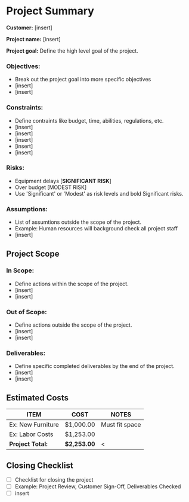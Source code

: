 # Project Summary

**Customer:** [insert]

**Project name:** [insert]

**Project goal:** Define the high level goal of the project.

### Objectives:
* Break out the project goal into more specific objectives
* [insert]
* [insert]

### Constraints:
* Define contraints like budget, time, abilities, regulations, etc.
* [insert]
* [insert]
* [insert]
* [insert]
* [insert]

### Risks:
* Equipment delays [**SIGNIFICANT RISK**]
* Over budget [MODEST RISK]
* Use 'Significant' or 'Modest' as risk levels and bold Significant risks.

### Assumptions:
* List of assumtions outside the scope of the project.
* Example: Human resources will background check all project staff
* [insert]

## Project Scope

### In Scope:
* Define actions within the scope of the project.
* [insert]
* [insert]

### Out of Scope:
* Define actions outside the scope of the project.
* [insert]
* [insert]

### Deliverables:
* Define specific completed deliverables by the end of the project.
* [insert]
* [insert]

## Estimated Costs
|ITEM             |COST     |NOTES         |
|-----------------|---------|--------------|
|Ex: New Furniture|$1,000.00|Must fit space|
|Ex: Labor Costs  |$1,253.00|              |
|**Project Total:**|**$2,253.00**|        <| 

## Closing Checklist

* [ ] Checklist for closing the project
* [ ] Example: Project Review, Customer Sign-Off, Deliverables Checked
* [ ] insert
